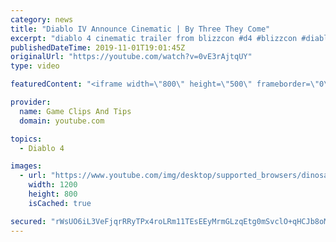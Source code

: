 ```yaml
---
category: news
title: "Diablo IV Announce Cinematic | By Three They Come"
excerpt: "diablo 4 cinematic trailer from blizzcon #d4 #blizzcon #diablo."
publishedDateTime: 2019-11-01T19:01:45Z
originalUrl: "https://youtube.com/watch?v=0vE3rAjtqUY"
type: video

featuredContent: "<iframe width=\"800\" height=\"500\" frameborder=\"0\" src=\"https://www.youtube.com/embed/0vE3rAjtqUY\" allow=\"accelerometer; autoplay; encrypted-media; gyroscope; picture-in-picture\" allowfullscreen></iframe>"

provider:
  name: Game Clips And Tips
  domain: youtube.com

topics:
  - Diablo 4

images:
  - url: "https://www.youtube.com/img/desktop/supported_browsers/dinosaur.png"
    width: 1200
    height: 800
    isCached: true

secured: "rWsUO6iL3VeFjqrRRyTPx4roLRm11TEsEEyMrmGLzqEtg0mSvclO+qHCJb8oMzRb5IMO/LDSXVWtO3+m4WuwNFRza1hTlfClwTj66ynepBP5T7O+96ClaeHlFA9hEV8PYWv0jwDam6mgF9yp/GGmr1tVgaim+f8oy4dywdEiDSgjLPXzo4IV3aJq8sEvdMJMFA/u7w8Yh9BDK4e0UX3c/LY7nL2R6/4yPHTSWbrXKQ/HdYlHH78pS/RFIyiyvqWq+h6qLgj3wfZgaVWZlrwW0PJvicY3w8vQcsUafhR7dN7kWYGlmaa4brIIUwzV/FoF9H9du813jBtiT1AHWvunw38pKUPFV+/cWtyr8Kqcg5z3RjkHCqKCJ+cRzNsOmaeHmR2/VxFNDcinS/20MIXGqw==;Z7sJUQ9QzSR8bvKkwH3bqQ=="
---
```


